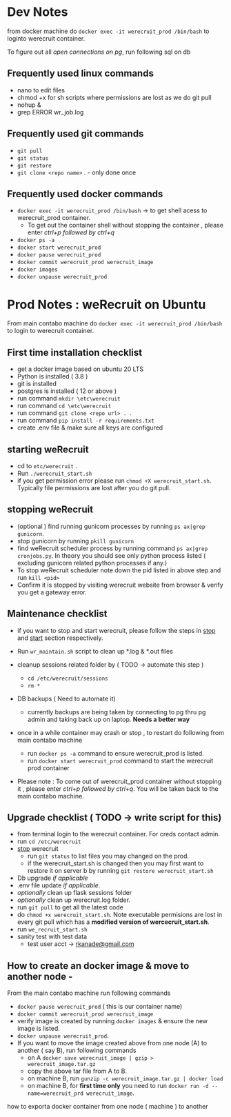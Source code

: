 # Dev Notes

from docker machine do `docker exec -it werecruit_prod /bin/bash` to loginto werecruit container.

To figure out all *open connections on pg*, run following sql on db


## Frequently used linux commands
- nano to edit files
- chmod +x for sh scripts where permissions are lost as we do git pull
- nohup <command to be executed> &
- grep ERROR wr_job.log


## Frequently used git commands
- `git pull`
- `git status`
- `git restore`
- `git clone <repo name>` . - only done once

## Frequently used docker commands
- `docker exec -it werecruit_prod /bin/bash` -> to get shell acess to werecruit_prod container.
    - To get out the container shell without stopping the container ,  please enter *ctrl+p followed by ctrl+q*
- `docker ps -a`
- `docker start werecruit_prod`
-  `docker pause werecruit_prod`
- `docker commit werecruit_prod werecruit_image`
-  `docker images` 
- `docker unpause werecruit_prod`



# Prod Notes : weRecruit on Ubuntu

From main contabo machine do `docker exec -it werecruit_prod /bin/bash` to login to werecruit container.

## First time installation checklist
* get a docker image based on ubuntu 20 LTS
* Python is installed ( 3.8 )
* git is installed
* postgres is installed ( 12 or above )
* run command `mkdir \etc\werecruit`
* run command `cd \etc\werecruit`
* run command `git clone <repo url> . `.
* run command `pip install -r requirements.txt` 
* create .env file & make sure all keys are configured

## starting weRecruit
* cd to `etc/werecruit` .
* Run `./werecruit_start.sh`
* if you get permission error please run `chmod +X werecruit_start.sh`. Typically file permissions are lost after you do git pull.

## stopping weRecruit
- (optional ) find running gunicorn processes by running `ps ax|grep gunicorn`.
- stop gunicorn by running `pkill gunicorn` 
- find weRecruit scheduler process by running command `ps ax|grep cronjobs.py`. In theory you should see only python process listed ( excluding gunicorn related python processes if any.)
- To stop weRecruit scheduler note down the pid listed in above step and run `kill <pid>`
- Confirm it is stopped by visiting werecruit website from browser & verify you get a gateway error.

## Maintenance checklist 
- if you want to stop and start werecruit, please follow the steps in [stop](#stopping-weRecruit) and [start](#starting-weRecruit) section respectively.

- Run `wr_maintain.sh` script to clean up *.log & *.out files 
- cleanup sessions related folder by ( TODO -> automate this step )
    - `cd /etc/werecruit/sessions`
    - `rm *`
- DB backups ( Need to automate it)
    - currently backups are being taken by connecting to pg thru pg admin and taking back up on laptop. **Needs a better way**

- once in a while container may crash or stop , to restart do following from main contabo machine
    - run `docker ps -a` command to ensure werecruit_prod is listed.
    - run `docker start werecruit_prod` command to start the werecruit prod container

- Please note : To come out of werecruit_prod container without stopping it , please enter *ctrl+p followed by ctrl+q*. You will be taken back to the main contabo machine.
## Upgrade checklist ( TODO -> write script for this)
- from terminal login to the werecruit container. For creds contact admin.
- run  `cd /etc/werecruit` 
- [stop](#stopping-werecruit) werecruit  
    - run `git status` to list files you may changed on the prod.  
    - if the werecruit_start.sh is changed then you may first want to restore it on server b by running `git restore werecruit_start.sh`
- Db upgrade *if applicable*
- .env file update *if applicable*.
- *optionally* clean up flask sessions folder
- *optionally* clean up werecruit.log folder.
- run `git pull` to get all the latest code
- do `chmod +x werecruit_start.sh`. Note executable permisions are lost in every git pull which has a **modified version of wercecruit_start.sh**.
- run `we_recruit_start.sh`
- sanity test with test data 
    - test user acct -> rkanade@gmail.com

## How to create an docker image & move to another node - 
From the main contabo machine run following commands
- `docker pause werecruit_prod` ( this is our container name)
- `docker commit werecruit_prod werecruit_image`
- verify image is created by running `docker images` & ensure the new image is listed.
- `docker unpause werecruit_prod`.
- If you want to move the image created above from one node (A) to another ( say B), run following commands
    - on A `docker save werecruit_image | gzip > werecruit_image.tar.gz`
    - copy the above tar file from A to B.
    - on machine B, run `gunzip -c werecruit_image.tar.gz | docker load`
    - on machine B, for **first time only** you need to run `docker run -d --name=werecruit_prd werecruit_image`.






how to exporta docker container from one node ( machine ) to another 



